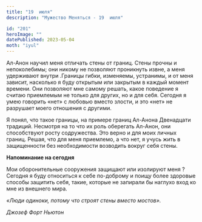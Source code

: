 ```yaml
---
title: "19  июля"
description: "Мужество Меняться - 19  июля"

id: "201"
heroImage: ""
datePublished: 2023-05-04
moth: "iyul"
---
```


Ал-Анон научил меня отличать стены от границ. Стены прочны и непоколебимы; они
никому не позволяют проникнуть извне, а меня удерживают внутри .Границы гибки,
изменяемы, устранимы, и от меня зависит, насколько я буду открытым или
закрытым в каждый момент времени. Они позволяют мне самому решать, какое
поведение я считаю приемлемым не только для других, но и для себя. Сегодня я
умею говорить «нет» с любовью вместо злости, и это «нет» не разрушает моего
отношения с другими.

Я понял, что такое границы, на примере границ Ал-Анона Двенадцати традиций.
Несмотря на то что их роль оберегать Ал-Анон, они способствуют росту
содружества. Это верно и для моих личных границ. Решая, что для меня
приемлемо, а что нет, я учусь жить в защищенности без необходимости возводить
вокруг себя стены.

**Напоминание на сегодня**

Мои оборонительные сооружения защищают или изолируют меня ? Сегодня я буду
относиться к себе по-доброму и поищу более здоровые способы защитить себя,
такие, которые не запирали бы наглухо вход ко мне из внешнего мира.

_«Люди одиноки, потому что строят стены вместо мостов»._

_Джозеф Форт Ньютон_
